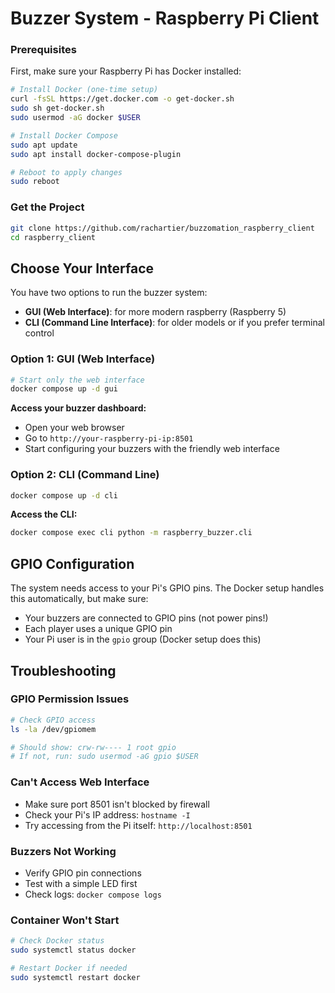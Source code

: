 # Buzzer System - Raspberry Pi Client

### Prerequisites

First, make sure your Raspberry Pi has Docker installed:

```bash
# Install Docker (one-time setup)
curl -fsSL https://get.docker.com -o get-docker.sh
sudo sh get-docker.sh
sudo usermod -aG docker $USER

# Install Docker Compose
sudo apt update
sudo apt install docker-compose-plugin

# Reboot to apply changes
sudo reboot
```

### Get the Project

```bash
git clone https://github.com/rachartier/buzzomation_raspberry_client
cd raspberry_client
```

## Choose Your Interface

You have two options to run the buzzer system:
- **GUI (Web Interface)**: for more modern raspberry (Raspberry 5)
- **CLI (Command Line Interface)**: for older models or if you prefer terminal control

### Option 1: GUI (Web Interface)

```bash
# Start only the web interface
docker compose up -d gui
```

**Access your buzzer dashboard:**
- Open your web browser
- Go to `http://your-raspberry-pi-ip:8501`
- Start configuring your buzzers with the friendly web interface

### Option 2: CLI (Command Line)

```bash
docker compose up -d cli
```

**Access the CLI:**
```bash
docker compose exec cli python -m raspberry_buzzer.cli
```


## GPIO Configuration

The system needs access to your Pi's GPIO pins. The Docker setup handles this automatically, but make sure:

- Your buzzers are connected to GPIO pins (not power pins!)
- Each player uses a unique GPIO pin
- Your Pi user is in the `gpio` group (Docker setup does this)

##  Troubleshooting

### GPIO Permission Issues
```bash
# Check GPIO access
ls -la /dev/gpiomem

# Should show: crw-rw---- 1 root gpio
# If not, run: sudo usermod -aG gpio $USER
```

### Can't Access Web Interface
- Make sure port 8501 isn't blocked by firewall
- Check your Pi's IP address: `hostname -I`
- Try accessing from the Pi itself: `http://localhost:8501`

### Buzzers Not Working
- Verify GPIO pin connections
- Test with a simple LED first
- Check logs: `docker compose logs`

### Container Won't Start
```bash
# Check Docker status
sudo systemctl status docker

# Restart Docker if needed
sudo systemctl restart docker
```

